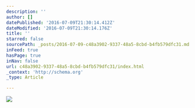 ```yaml
---
description: ''
author: []
datePublished: '2016-07-09T21:30:14.412Z'
dateModified: '2016-07-09T21:30:14.176Z'
title: ''
starred: false
sourcePath: _posts/2016-07-09-c48a3902-9337-48a5-8cbd-b4fb579dfc31.md
inFeed: true
hasPage: true
inNav: false
url: c48a3902-9337-48a5-8cbd-b4fb579dfc31/index.html
_context: 'http://schema.org'
_type: Article

---
```

![](https://the-grid-user-content.s3-us-west-2.amazonaws.com/333b4240-0371-4e16-a2ad-cb7b9553c51a.jpg)